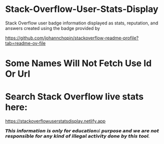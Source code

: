 # Stack-Overflow-User-Stats-Display

Stack Overflow user badge information displayed as stats, reputation, and answers created using the badge provided by 

https://github.com/johannchopin/stackoverflow-readme-profile?tab=readme-ov-file

# Some Names Will Not Fetch Use Id Or Url

# Search Stack Overflow live stats here:

https://stackoverflowuserstatsdisplay.netlify.app

𝙏𝙝𝙞𝙨 𝙞𝙣𝙛𝙤𝙧𝙢𝙖𝙩𝙞𝙤𝙣 𝙞𝙨 𝙤𝙣𝙡𝙮 𝙛𝙤𝙧 𝙚𝙙𝙪𝙘𝙖𝙩𝙞𝙤𝙣al 𝙥𝙪𝙧𝙥𝙤𝙨𝙚 𝙖𝙣𝙙 𝙬𝙚 𝙖𝙧𝙚 𝙣𝙤𝙩 𝙧𝙚𝙨𝙥𝙤𝙣𝙨𝙞𝙗𝙡𝙚 𝙛𝙤𝙧 𝙖𝙣𝙮 𝙠𝙞𝙣𝙙 𝙤𝙛 𝙞𝙡𝙡𝙚𝙜𝙖𝙡 𝙖𝙘𝙩𝙞𝙫𝙞𝙩𝙮 𝙙𝙤𝙣𝙚 𝙗𝙮 𝙩𝙝𝙞𝙨 𝙩𝙤𝙤𝙡.

